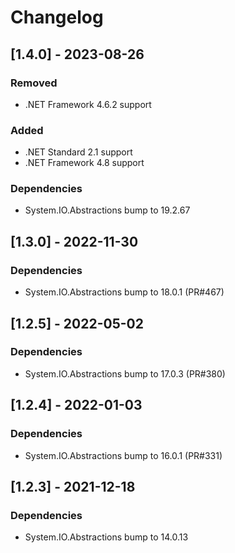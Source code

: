# Changelog

## [1.4.0] - 2023-08-26

### Removed

- .NET Framework 4.6.2 support

### Added

- .NET Standard 2.1 support
- .NET Framework 4.8 support

### Dependencies

- System.IO.Abstractions bump to 19.2.67

## [1.3.0] - 2022-11-30

### Dependencies

- System.IO.Abstractions bump to 18.0.1 (PR#467)

## [1.2.5] - 2022-05-02

### Dependencies

- System.IO.Abstractions bump to 17.0.3 (PR#380)

## [1.2.4] - 2022-01-03

### Dependencies

- System.IO.Abstractions bump to 16.0.1 (PR#331)

## [1.2.3] - 2021-12-18

### Dependencies

- System.IO.Abstractions bump to 14.0.13
